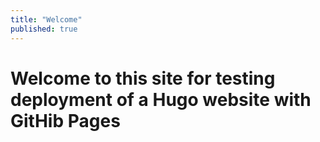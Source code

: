```yaml
---
title: "Welcome"
published: true
---
```


# Welcome to this site for testing deployment of a Hugo website with GitHib Pages  